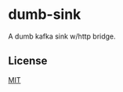 # dumb-sink

A dumb kafka sink w/http bridge.

## License

[MIT](https://choosealicense.com/licenses/mit/)
